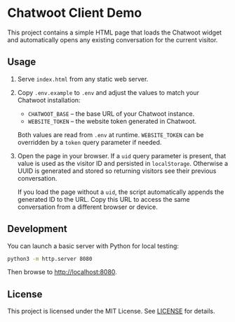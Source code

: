# Chatwoot Client Demo

This project contains a simple HTML page that loads the Chatwoot widget and automatically opens any existing conversation for the current visitor.

## Usage

1. Serve `index.html` from any static web server.
2. Copy `.env.example` to `.env` and adjust the values to match your Chatwoot installation:
   - `CHATWOOT_BASE` – the base URL of your Chatwoot instance.
   - `WEBSITE_TOKEN` – the website token generated in Chatwoot.

   Both values are read from `.env` at runtime. `WEBSITE_TOKEN` can be overridden by a `token` query parameter if needed.
3. Open the page in your browser. If a `uid` query parameter is present, that value is used as the visitor ID and persisted in `localStorage`. Otherwise a UUID is generated and stored so returning visitors see their previous conversation.
   
   If you load the page without a `uid`, the script automatically appends the generated ID to the URL. Copy this URL to access the same conversation from a different browser or device.

## Development

You can launch a basic server with Python for local testing:

```bash
python3 -m http.server 8080
```

Then browse to <http://localhost:8080>.

## License

This project is licensed under the MIT License. See [LICENSE](LICENSE) for details.
